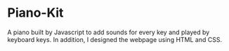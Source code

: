 # Piano-Kit

 A piano built by Javascript to add sounds for every key and played by keyboard keys. In addition, I designed the webpage using HTML and CSS.
